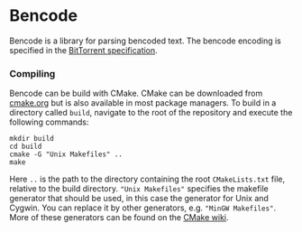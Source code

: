 Bencode
=======
Bencode is a library for parsing bencoded text. The bencode encoding is specified in the [BitTorrent specification](https://wiki.theory.org/BitTorrentSpecification#Bencoding).

### Compiling
Bencode can be build with CMake. CMake can be downloaded from [cmake.org](http://www.cmake.org/download/) but is also available in most package managers. To build in a directory called `build`, navigate to the root of the repository and execute the following commands:
```
mkdir build
cd build
cmake -G "Unix Makefiles" ..
make
```

Here `..` is the path to the directory containing the root `CMakeLists.txt` file, relative to the build directory. `"Unix Makefiles"` specifies the makefile generator that should be used, in this case the generator for Unix and Cygwin. You can replace it by other generators, e.g. `"MinGW Makefiles"`. More of these generators can be found on the [CMake wiki](http://www.cmake.org/Wiki/CMake_Generator_Specific_Information#Makefile_generators).
